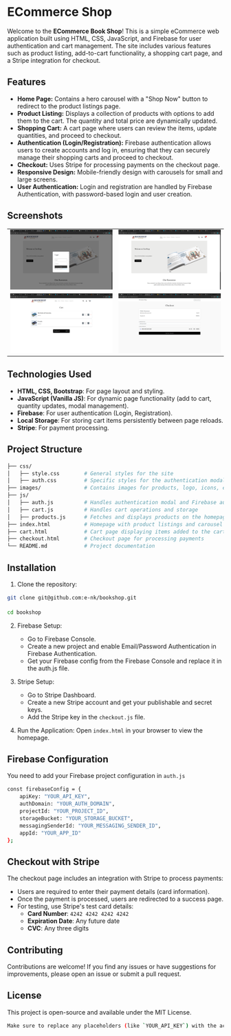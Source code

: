 # ECommerce Shop

Welcome to the **ECommerce Book Shop**! This is a simple eCommerce web application built using HTML, CSS, JavaScript, and Firebase for user authentication and cart management. The site includes various features such as product listing, add-to-cart functionality, a shopping cart page, and a Stripe integration for checkout.

## Features

- **Home Page:** Contains a hero carousel with a "Shop Now" button to redirect to the product listings page.
- **Product Listing:** Displays a collection of products with options to add them to the cart. The quantity and total price are dynamically updated.
- **Shopping Cart:** A cart page where users can review the items, update quantities, and proceed to checkout.
- **Authentication (Login/Registration):** Firebase authentication allows users to create accounts and log in, ensuring that they can securely manage their shopping carts and proceed to checkout.
- **Checkout:** Uses Stripe for processing payments on the checkout page.
- **Responsive Design:** Mobile-friendly design with carousels for small and large screens.
- **User Authentication:** Login and registration are handled by Firebase Authentication, with password-based login and user creation.

## Screenshots

<div align="center">
  <table>
    <tr>
      <td><img src="screenshots/screen2.png" alt="Screenshot 1" width="700px"/></td>
      <td><img src="screenshots/screen1.png" alt="Screenshot 2" width="700px"/></td>
    </tr>
    <tr>
      <td><img src="screenshots/cart1.png" alt="Screenshot 5" width="700px"/></td>
      <td><img src="screenshots/checout.png" alt="Screenshot 6" width="700px"/></td>
    </tr>
  </table>
</div>


## Technologies Used

- **HTML, CSS, Bootstrap**: For page layout and styling.
- **JavaScript (Vanilla JS)**: For dynamic page functionality (add to cart, quantity updates, modal management).
- **Firebase**: For user authentication (Login, Registration).
- **Local Storage**: For storing cart items persistently between page reloads.
- **Stripe**: For payment processing.

## Project Structure

```bash
├── css/
│   ├── style.css        # General styles for the site
│   ├── auth.css         # Specific styles for the authentication modal
├── images/              # Contains images for products, logo, icons, etc.
├── js/
│   ├── auth.js          # Handles authentication modal and Firebase auth
│   ├── cart.js          # Handles cart operations and storage
│   ├── products.js      # Fetches and displays products on the homepage
├── index.html           # Homepage with product listings and carousel
├── cart.html            # Cart page displaying items added to the cart
├── checkout.html        # Checkout page for processing payments
└── README.md            # Project documentation 
```

## Installation

1. Clone the repository:

```bash
git clone git@github.com:e-nk/bookshop.git

cd bookshop

```

2. Firebase Setup:

    - Go to Firebase Console.
    - Create a new project and enable Email/Password Authentication in Firebase Authentication.
    - Get your Firebase config from the Firebase Console and replace it in the auth.js file.

3. Stripe Setup:

    - Go to Stripe Dashboard.
    - Create a new Stripe account and get your publishable and secret keys.
    - Add the Stripe key in the `checkout.js` file.

4. Run the Application: Open `index.html` in your browser to view the homepage.

## Firebase Configuration

You need to add your Firebase project configuration in `auth.js`

```bash
const firebaseConfig = {
    apiKey: "YOUR_API_KEY",
    authDomain: "YOUR_AUTH_DOMAIN",
    projectId: "YOUR_PROJECT_ID",
    storageBucket: "YOUR_STORAGE_BUCKET",
    messagingSenderId: "YOUR_MESSAGING_SENDER_ID",
    appId: "YOUR_APP_ID"
};
```

## Checkout with Stripe
The checkout page includes an integration with Stripe to process payments:

- Users are required to enter their payment details (card information).
- Once the payment is processed, users are redirected to a success page.
- For testing, use Stripe's test card details:
    - **Card Number**: `4242 4242 4242 4242`
    - **Expiration Date**: Any future date
    - **CVC**: Any three digits

## Contributing

Contributions are welcome! If you find any issues or have suggestions for improvements, please open an issue or submit a pull request.

## License
This project is open-source and available under the MIT License.
```bash
Make sure to replace any placeholders (like `YOUR_API_KEY`) with the actual data from your Firebase project and Stripe account. You can adjust the README further based on your specific needs.
```